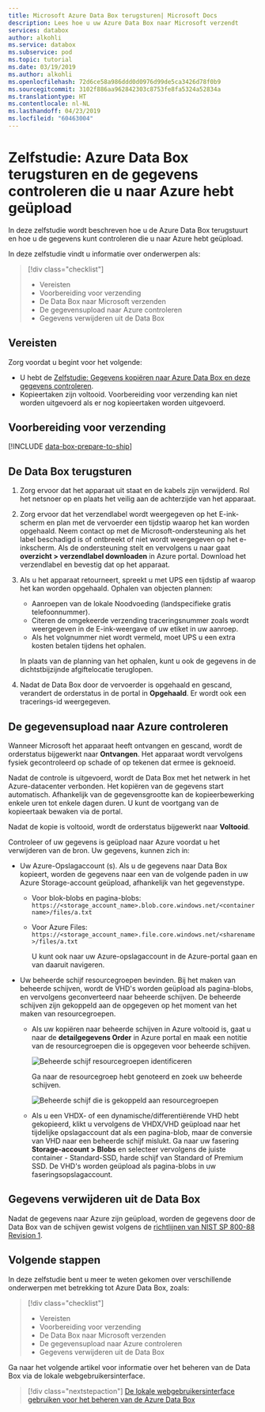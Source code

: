```yaml
---
title: Microsoft Azure Data Box terugsturen| Microsoft Docs
description: Lees hoe u uw Azure Data Box naar Microsoft verzendt
services: databox
author: alkohli
ms.service: databox
ms.subservice: pod
ms.topic: tutorial
ms.date: 03/19/2019
ms.author: alkohli
ms.openlocfilehash: 72d6ce58a986ddd0d0976d99de5ca3426d78f0b9
ms.sourcegitcommit: 3102f886aa962842303c8753fe8fa5324a52834a
ms.translationtype: HT
ms.contentlocale: nl-NL
ms.lasthandoff: 04/23/2019
ms.locfileid: "60463004"
---
```

# <a name="tutorial-return-azure-data-box-and-verify-data-upload-to-azure"></a>Zelfstudie: Azure Data Box terugsturen en de gegevens controleren die u naar Azure hebt geüpload

In deze zelfstudie wordt beschreven hoe u de Azure Data Box terugstuurt en hoe u de gegevens kunt controleren die u naar Azure hebt geüpload.

In deze zelfstudie vindt u informatie over onderwerpen als:

> [!div class="checklist"]
> * Vereisten
> * Voorbereiding voor verzending
> * De Data Box naar Microsoft verzenden
> * De gegevensupload naar Azure controleren
> * Gegevens verwijderen uit de Data Box

## <a name="prerequisites"></a>Vereisten

Zorg voordat u begint voor het volgende:

- U hebt de [Zelfstudie: Gegevens kopiëren naar Azure Data Box en deze gegevens controleren](data-box-deploy-copy-data.md). 
- Kopieertaken zijn voltooid. Voorbereiding voor verzending kan niet worden uitgevoerd als er nog kopieertaken worden uitgevoerd.

## <a name="prepare-to-ship"></a>Voorbereiding voor verzending

[!INCLUDE [data-box-prepare-to-ship](../../includes/data-box-prepare-to-ship.md)]

## <a name="ship-data-box-back"></a>De Data Box terugsturen

1. Zorg ervoor dat het apparaat uit staat en de kabels zijn verwijderd. Rol het netsnoer op en plaats het veilig aan de achterzijde van het apparaat.
2. Zorg ervoor dat het verzendlabel wordt weergegeven op het E-ink-scherm en plan met de vervoerder een tijdstip waarop het kan worden opgehaald. Neem contact op met de Microsoft-ondersteuning als het label beschadigd is of ontbreekt of niet wordt weergegeven op het e-inkscherm. Als de ondersteuning stelt en vervolgens u naar gaat **overzicht > verzendlabel downloaden** in Azure portal. Download het verzendlabel en bevestig dat op het apparaat. 
3. Als u het apparaat retourneert, spreekt u met UPS een tijdstip af waarop het kan worden opgehaald. Ophalen van objecten plannen:

    - Aanroepen van de lokale Noodvoeding (landspecifieke gratis telefoonnummer).
    - Citeren de omgekeerde verzending traceringsnummer zoals wordt weergegeven in de E-ink-weergave of uw etiket in uw aanroep.
    - Als het volgnummer niet wordt vermeld, moet UPS u een extra kosten betalen tijdens het ophalen.

    In plaats van de planning van het ophalen, kunt u ook de gegevens in de dichtstbijzijnde afgiftelocatie teruglopen.
4. Nadat de Data Box door de vervoerder is opgehaald en gescand, verandert de orderstatus in de portal in **Opgehaald**. Er wordt ook een tracerings-id weergegeven.

## <a name="verify-data-upload-to-azure"></a>De gegevensupload naar Azure controleren

Wanneer Microsoft het apparaat heeft ontvangen en gescand, wordt de orderstatus bijgewerkt naar **Ontvangen**. Het apparaat wordt vervolgens fysiek gecontroleerd op schade of op tekenen dat ermee is geknoeid.

Nadat de controle is uitgevoerd, wordt de Data Box met het netwerk in het Azure-datacenter verbonden. Het kopiëren van de gegevens start automatisch. Afhankelijk van de gegevensgrootte kan de kopieerbewerking enkele uren tot enkele dagen duren. U kunt de voortgang van de kopieertaak bewaken via de portal.

Nadat de kopie is voltooid, wordt de orderstatus bijgewerkt naar **Voltooid**.

Controleer of uw gegevens is geüpload naar Azure voordat u het verwijderen van de bron. Uw gegevens, kunnen zich in:

- Uw Azure-Opslagaccount (s). Als u de gegevens naar Data Box kopieert, worden de gegevens naar een van de volgende paden in uw Azure Storage-account geüpload, afhankelijk van het gegevenstype.

  - Voor blok-blobs en pagina-blobs: `https://<storage_account_name>.blob.core.windows.net/<containername>/files/a.txt`
  - Voor Azure Files: `https://<storage_account_name>.file.core.windows.net/<sharename>/files/a.txt`

    U kunt ook naar uw Azure-opslagaccount in de Azure-portal gaan en van daaruit navigeren.

- Uw beheerde schijf resourcegroepen bevinden. Bij het maken van beheerde schijven, wordt de VHD's worden geüpload als pagina-blobs, en vervolgens geconverteerd naar beheerde schijven. De beheerde schijven zijn gekoppeld aan de opgegeven op het moment van het maken van resourcegroepen. 

    - Als uw kopiëren naar beheerde schijven in Azure voltooid is, gaat u naar de **detailgegevens Order** in Azure portal en maak een notitie van de resourcegroepen die is opgegeven voor beheerde schijven.

        ![Beheerde schijf resourcegroepen identificeren](media/data-box-deploy-copy-data-from-vhds/order-details-managed-disk-resource-groups.png)

        Ga naar de resourcegroep hebt genoteerd en zoek uw beheerde schijven.

        ![Beheerde schijf die is gekoppeld aan resourcegroepen](media/data-box-deploy-copy-data-from-vhds/managed-disks-resource-group.png)

    - Als u een VHDX- of een dynamische/differentiërende VHD hebt gekopieerd, klikt u vervolgens de VHDX/VHD geüpload naar het tijdelijke opslagaccount dat als een pagina-blob, maar de conversie van VHD naar een beheerde schijf mislukt. Ga naar uw fasering **Storage-account > Blobs** en selecteer vervolgens de juiste container - Standard-SSD, harde schijf van Standard of Premium SSD. De VHD's worden geüpload als pagina-blobs in uw faseringsopslagaccount.

## <a name="erasure-of-data-from-data-box"></a>Gegevens verwijderen uit de Data Box
 
Nadat de gegevens naar Azure zijn geüpload, worden de gegevens door de Data Box van de schijven gewist volgens de [richtlijnen van NIST SP 800-88 Revision 1](https://csrc.nist.gov/News/2014/Released-SP-800-88-Revision-1,-Guidelines-for-Medi).

## <a name="next-steps"></a>Volgende stappen

In deze zelfstudie bent u meer te weten gekomen over verschillende onderwerpen met betrekking tot Azure Data Box, zoals:

> [!div class="checklist"]
> * Vereisten
> * Voorbereiding voor verzending
> * De Data Box naar Microsoft verzenden
> * De gegevensupload naar Azure controleren
> * Gegevens verwijderen uit de Data Box

Ga naar het volgende artikel voor informatie over het beheren van de Data Box via de lokale webgebruikersinterface.

> [!div class="nextstepaction"]
> [De lokale webgebruikersinterface gebruiken voor het beheren van de Azure Data Box](./data-box-local-web-ui-admin.md)



